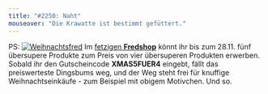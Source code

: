 ```yaml
---
title: "#2250: Naht"
mouseover: "Die Krawatte ist bestimmt gefüttert."
---
```


PS:
<a href="http://fred-o-mat.spreadshirt.net/" title="Fredshop"><img src="http://www.fonflatter.de/bilder/weihnachtsfred_s.png" alt="Weihnachtsfred" /></a>
Im <a href="http://fred-o-mat.spreadshirt.net/">fetzigen <strong>Fredshop</strong></a> könnt ihr bis zum 28.11. fünf übersupere Produkte zum Preis von vier übersuperen Produkten erwerben. Sobald ihr den Gutscheincode <strong>XMAS5FUER4</strong> eingebt, fällt das preiswerteste Dingsbums weg, und der Weg steht frei für knuffige Weihnachtseinkäufe - zum Beispiel mit obigem Motivchen.
Und so.


